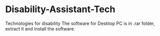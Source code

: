 # Disability-Assistant-Tech
Technologies for disability
The software for Desktop PC is in .rar folder, extract it and install the software.
